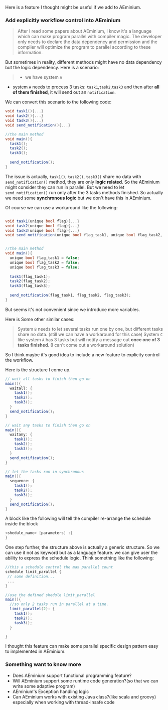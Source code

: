 Here is a feature I thought might be useful if we add to AEminium.

### Add explicitly workflow control into AEminium
> After I read some papers about AEminium, I know it's a language which can make program parallel with compiler magic. The developer only needs to declare the data dependency and permission and the complier will optimize the program to parallel according to these information. 

But sometimes in reality, different methods might have no data dependency but the logic dependency.
Here is a scenario:
> - we have system ```A```
- system ```A``` needs to process 3 tasks: ```task1```,```task2```,```task3``` and then after **all of them finished**, it will send out an ```notification```. 

We can convert this scenario to the following code:
```csharp
void task1(){...}
void task2(){...}
void task3(){...}
void send_notification(){...}

//the main method
void main(){
  task1();
  task2();
  task3();
  
  send_notification();
}
```
The issue is actually, ```task1()```, ```task2()```, ```task3()``` share no data with ```send_notification()``` method, they are only **logic related**. So 
the AEminium might consider they can run in parallel. But we need to let ```send_notification()``` run only after the 3 tasks methods finished. So actually we need some **synchronous logic** but we don't have this in AEminium.

Of course we can use a workaround like the following:
```csharp

void task1(unique bool flag){...}
void task2(unique bool flag){...}
void task3(unique bool flag){...}
void send_notification(unique bool flag_task1, unique bool flag_task2, unique bool flag_task3){...}


//the main method
void main(){
  unique bool flag_task1 = false;
  unique bool flag_task2 = false;
  unique bool flag_task3 = false;
  
  task1(flag_task1);
  task2(flag_task2);
  task3(flag_task3);
  
  send_notification(flag_task1, flag_task2, flag_task3);
}
```
But seems it's not convenient since we introduce more variables.

Here is Some other similar cases:
> System ```B``` needs to let several tasks run one by one, but different tasks share no data. (still we can have a workaround for this case)
> System ```C``` like system ```A``` has 3 tasks but will notify a message out  **once one of 3 tasks finished**. (I can't come out a workaround solution)

So I think maybe it's good idea to include a new feature to explicity control the workflow.

Here is the structure I come up.
```csharp
// wait all tasks to finish then go on
main(){
  waitall: {
    task1();
    task2();
    task3();
  }
  send_notification();
}

// wait any tasks to finish then go on
main(){
  waitany: {
    task1();
    task2();
    task3();
  }
  send_notification();
}

// let the tasks run in synchronous
main(){
  sequence: {
    task1();
    task2();
    task3();
  }
  send_notification();
}
```
A block like the following will tell the compiler re-arrange the schedule inside the block
```csharp
<shedule_name> [parameters] :{
}
```
One step further, the structure above is actually a generic structure. So we can use it not as keyword but as a language feature.
we can give user the ability to express the schedule logic. Think something like the following:
```csharp
//this a schedule control the max parallel count
schedule limit_parallel {
 // some definition...
 ...
}

//use the defined shedule limit_parallel
main(){
  //so only 2 tasks run in parallel at a time.
  limit_parallel(2): {
    task1();
    task2();
    task3();
  }

}
```
I thought this feature can make some parallel specific design pattern easy to implemented in AEminium.

### Something want to know more
- Does AEminium support functional programming feature?
- Will AEminium support some runtime code generation?(so that we can write some adaptive program) 
- AEminium's Exception handling logic
- Can AEminium works with existing Java class?(like scala and groovy) especially when working with thread-insafe code



 
